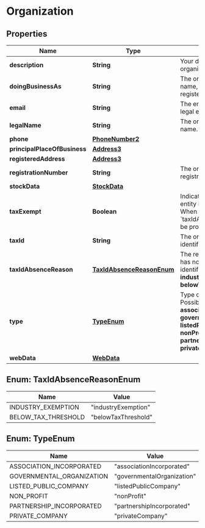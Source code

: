

# Organization


## Properties

| Name | Type | Description | Notes |
|------------ | ------------- | ------------- | -------------|
|**description** | **String** | Your description for the organization. |  [optional] |
|**doingBusinessAs** | **String** | The organization&#39;s trading name, if different from the registered legal name. |  [optional] |
|**email** | **String** | The email address of the legal entity. |  [optional] |
|**legalName** | **String** | The organization&#39;s legal name. |  |
|**phone** | [**PhoneNumber2**](PhoneNumber2.md) |  |  [optional] |
|**principalPlaceOfBusiness** | [**Address3**](Address3.md) |  |  [optional] |
|**registeredAddress** | [**Address3**](Address3.md) |  |  |
|**registrationNumber** | **String** | The organization&#39;s registration number. |  [optional] |
|**stockData** | [**StockData**](StockData.md) |  |  [optional] |
|**taxExempt** | **Boolean** | Indicates whether the legal entity is exempt from tax. When **true**, the &#x60;taxIdAbsenceReason&#x60; must be provided.   |  [optional] |
|**taxId** | **String** | The organization&#39;s tax identifier. |  [optional] |
|**taxIdAbsenceReason** | [**TaxIdAbsenceReasonEnum**](#TaxIdAbsenceReasonEnum) | The reason the organization has not provided a tax identifier.  Possible values: **industryExemption**, **belowTaxThreshold**. |  [optional] |
|**type** | [**TypeEnum**](#TypeEnum) | Type of organization.   Possible values: **associationIncorporated**, **governmentalOrganization**, **listedPublicCompany**, **nonProfit**, **partnershipIncorporated**, **privateCompany**. |  [optional] |
|**webData** | [**WebData**](WebData.md) |  |  [optional] |



## Enum: TaxIdAbsenceReasonEnum

| Name | Value |
|---- | -----|
| INDUSTRY_EXEMPTION | &quot;industryExemption&quot; |
| BELOW_TAX_THRESHOLD | &quot;belowTaxThreshold&quot; |



## Enum: TypeEnum

| Name | Value |
|---- | -----|
| ASSOCIATION_INCORPORATED | &quot;associationIncorporated&quot; |
| GOVERNMENTAL_ORGANIZATION | &quot;governmentalOrganization&quot; |
| LISTED_PUBLIC_COMPANY | &quot;listedPublicCompany&quot; |
| NON_PROFIT | &quot;nonProfit&quot; |
| PARTNERSHIP_INCORPORATED | &quot;partnershipIncorporated&quot; |
| PRIVATE_COMPANY | &quot;privateCompany&quot; |



